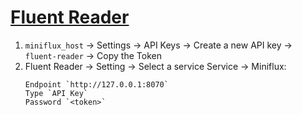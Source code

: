 # [Fluent Reader](https://github.com/yang991178/fluent-reader)

1. `miniflux_host` → Settings → API Keys → Create a new API key → `fluent-reader` → Copy the Token
2. Fluent Reader → Setting → Select a service Service → Miniflux:
	```
	Endpoint `http://127.0.0.1:8070`
	Type `API Key`
	Password `<token>`
	```